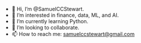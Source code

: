 - 👋 Hi, I’m @SamuelCCStewart.
- 👀 I’m interested in finance, data, ML, and AI.
- 🌱 I’m currently learning Python.
- 💞️ I’m looking to collaborate.
- 📫 How to reach me: samuelccstewart@gmail.com

<!---
SamuelCCStewart/SamuelCCStewart is a ✨ special ✨ repository because its `README.md` (this file) appears on your GitHub profile.
You can click the Preview link to take a look at your changes.
--->
